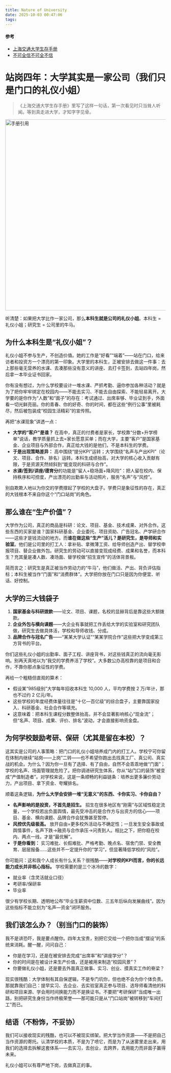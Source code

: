 ```yaml
---
title: Nature of University
date: 2025-10-03 00:47:06
tags: 
---
```

#### 参考
- [上海交通大学生存手册](https://github.com/SurviveSJTU/SurviveSJTUManual/blob/master/SUMMARY.md)
- [不可全信不可全不信](https://v.douyin.com/mUDKTfj_V94/)
# 站岗四年：大学其实是一家公司（我们只是门口的礼仪小姐）

>《上海交通大学生存手册》里写了这样一句话，第一次看见时只当耸人听闻。等到真走进大学，才知字字见骨。
<img src="/img/SJTUmanual.png" alt="手册引用" width="600">

听清楚：如果把大学比作一家公司，那么**本科生就是公司的礼仪小姐**。本科生 = 礼仪小姐；研究生 = 公司里的牛马。
## 为什么本科生是“礼仪小姐”？

礼仪小姐不参与生产，不创造价值。她的工作是“好看”“端着”——站在门口，给来访者和投资方一个漂亮的第一印象。大学里的本科生，正被安排去做这一件事：去上那些毫无营养的水课、去凑那些没有意义的讲座、去打卡签到，去站四年岗，然后拿一本毕业证书回家。

你有没有想过，为什么学校要设计一堆水课、严抓考勤、逼你参加各种活动？就是为了把你牢牢绑定在校园内——不能去实习、不能去自由探索、不能轻易离开。大学要的是你作为“人数”和“面子”的存在：考试通过、出席率够、毕业证到手，外面看一切光鲜亮丽。你的青春、你的好奇、你的时间，都在这些“例行公事”里被耗尽，然后被包装成“校园生活精彩”的宣传照。

再把“水课现象”讲透一点：

- **大学的“客户”是谁？** 在高中，真正的付费者是家长，学校靠“分数+升学榜单”说话，教学质量抓上去=家长愿意买单；而在大学，主要“客户”是国家基金、企业项目与外部合作，真正给大钱的是他们，不是本科生的学费。
- **于是出现策略差异：** 高中围绕“提分KPI”运转；大学围绕“名声与产出KPI”（论文、项目、合作、排名）运转。本科生成绩抬高，对大学的核心收入贡献有限，于是资源天然倾斜到“能变现的科研与合作”。
- **水课/签到/讲座/德育分**的功能是“留人+稳场面+降风险”：把人留在校内、保持秩序和可控度，产出漂亮的出勤率与活动照片，服务“名声”与“风控”。

别自欺欺人地以为你交的学费撑起了学校的大盘子。学费只是象征性的存在，真正的大钱根本不来自你这个“门口站岗”的角色。

## 那么谁在“生产价值”？

大学作为公司，真正的商品是科研：论文、项目、基金、技术成果、对外合作。这些东西的买家是谁？国家科研基金、企业委托、项目资助、广告冠名、产学研合作——这些才是钱流动的地方。而**谁在做这些“生产”活儿？是研究生，是导师和实验室**。他们是公司里的打工人：拿补贴、拿微薄工资、给导师创造产出、替学校申报项目、替企业做外包。研究生的劳动可以直接变现成经费、成果和名誉，而本科生？充其量是凑人数、凑场面、替学校做“招生宣传”的活体背景板。

简而言之：研究生是真正被当作劳动力的“牛马”，他们做活、产出、背负评估指标；本科生被当作“门面”和“消费群体”。大学把你放在门口只是因为你便宜、听话、好控制。

## 大学的三大钱袋子

1. **国家基金与科研拨款**——论文、项目、课题，名校的显赫背后是靠这些大额拨款。
2. **企业外包与横向课题**——大企业有事就把工作丢给大学的实验室和研究团队做，研究生去做具体活，学校和导师收钱、分成。
3. **品牌合作与冠名广告**——“某某大学认证”“某某学院合作”这些把大学变成第三方背书的平台。

你们这些礼仪小姐的出勤率、面子工程、讲座背书，对这些钱真正的流向毫无影响。别再天真地以为“我交的学费养活了学校”。大多数公办高校靠的是项目和合作，不靠你那点象征性的学费。

再给一个粗糙但直观的算术：

- 假设某“985级别”大学每年招收本科生 10,000 人，平均学费按 2 万/年计，那也不过约 2 亿元/年。
- 这些学校的年度经费体量往往是“十亿—百亿级”的综合盘子，主要靠国家投入、科研基金、社会合作等填充。
- 这意味着：把本科生课程分数整体抬高，并不会显著影响核心“现金流”；但“名声、项目、成果、评价、排名”波动，才会直接影响资金盘。

## 为何学校鼓励考研、保研（尤其是留在本校）？

这其实是公司的人事策略：把门口的礼仪小姐培养成门内的打工人。学校宁可你留在体制内继续“站岗——上岗”二转——也不希望你跑出去找真工厂、真公司、真实战的机会。为什么？因为你一旦有了选择、有了自由，自然不会乖乖地做“门面”；学校的名声、场面管理就危险了。把你调进研究生体系，你从“站门口的装饰”被变成“产值制造者”。对学校来说，这是一条顺畅的利益链条：培养出更多廉价劳动力，产出项目、拿下资金、夸耀排名。

顺着这条逻辑，**为什么大学会安排一堆“无意义”的东西、卡你实习、卡你自由？**

- **名声影响的是投资，不首先是招生。** 招生在很多地区有“刚需”与区域性稳定流量，一个学校若出负面舆情，最先受冲击的是合作方与出资方的信心——项目、基金、横向课题、品牌合作会犹豫甚至暂停。
- **风控优先级极高。** 放开自由=更多校外活动与不确定性；一旦发生安全事故或舆情事件，名声下跌→融资与合作承压→问责到人。相比之下，把你稳在校内、两点一线，才是“最优解”。
- **于是你看到：** 实习难批、长假难批、严格考勤、晚点名、宿舍门禁、安全教育、层层报备……这些并不一定提升你的“学习”，但显著降低学校的“风险”。

你可能问：这和我个人成长有什么关系？很残酷——**对学校的KPI而言，你的长远能力成长并非核心指标。** 学校需要的是三个冰冷的数字：

- 就业率（含灵活就业口径）
- 考研率/保研率
- 毕业率

很少有学校长期、透明地公布“毕业生薪资中位数、三五年后纵向发展曲线”。因为这些指标不能立刻为“名声—资金”闭环服务。

## 我们该怎么办？（别当门口的装饰）

我不是讲恐吓，我是要点醒你。四年太宝贵，别把它交给一个把你当成“摆设”的系统来消耗。醒一醒，问问自己：

* 你是在学习，还是在被安排去完成“出席率”和“讲座学分”？
* 你的时间是在被设计来生产价值，还是被用来制造“校园风景”？
* 你要做礼仪小姐，还是要去外面真正做事、实习、创业、摸真实工作的脊梁？

现实很残酷：大学体制有其自保逻辑，不是专门坑你，但也绝不会为你个体负责。那就靠我们自己：提早实习、去企业、去实验室真正参与项目、选导师看清他的科研和项目来源、学会用时间换能力而不是换证书。不要把“考研保研”当成唯一出路，别把研究生身份当作终极荣誉——那可能只是从“门口站岗”被转移到“车间打工”而已。

## 结语（不粉饰，不妥协）

我们可以接收现实的残酷，也可以不被现实绑架。把大学当作资源——不是把自己当作资源的寄托。认清学校的本质，不是为了喷它，而是为了从迷雾里走出来，用我们的选择去拆解这套体系——去实习，去创业，去跨界，去用能力而非面子赢得未来。

礼仪小姐可以有尊严地下岗，去做真正的事。